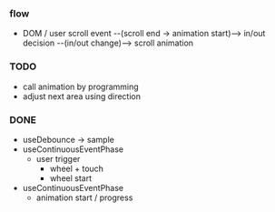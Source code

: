 ### flow
- DOM / user scroll event --(scroll end -> animation start)--> in/out decision --(in/out change)--> scroll animation


### TODO
- call animation by programming
- adjust next area using direction

### DONE
- useDebounce -> sample
- useContinuousEventPhase
  - user trigger
    - wheel + touch
    - wheel start
- useContinuousEventPhase
  - animation start / progress

